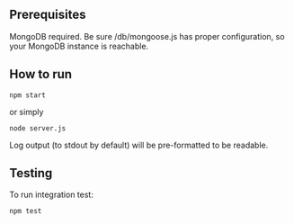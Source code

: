 
Prerequisites
----------

MongoDB required. 
Be sure /db/mongoose.js has proper configuration, so your MongoDB instance is reachable.  

How to run
----------

```npm start```

or simply

```node server.js```

Log output (to stdout by default) will be pre-formatted to be readable.  

Testing
-------

To run integration test:

```npm test```

